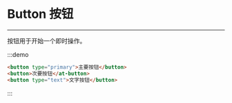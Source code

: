 # Button 按钮

----

按钮用于开始一个即时操作。

:::demo
```html
<button type="primary">主要按钮</button>
<button>次要按钮</at-button>
<button type="text">文字按钮</button>
```
:::
